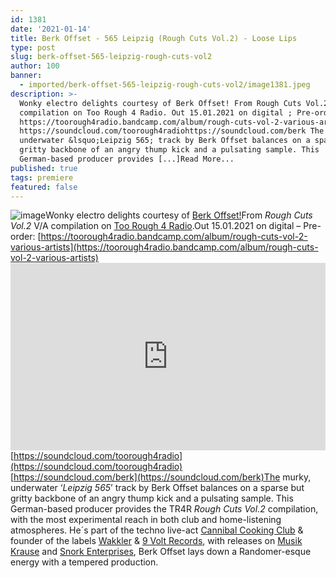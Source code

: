 ```yaml
---
id: 1381
date: '2021-01-14'
title: Berk Offset - 565 Leipzig (Rough Cuts Vol.2) - Loose Lips
type: post
slug: berk-offset-565-leipzig-rough-cuts-vol2
author: 100
banner:
  - imported/berk-offset-565-leipzig-rough-cuts-vol2/image1381.jpeg
description: >-
  Wonky electro delights courtesy of Berk Offset! From Rough Cuts Vol.2 V/A
  compilation on Too Rough 4 Radio. Out 15.01.2021 on digital ; Pre-order:
  https://toorough4radio.bandcamp.com/album/rough-cuts-vol-2-various-artists
  https://soundcloud.com/toorough4radiohttps://soundcloud.com/berk The murky,
  underwater &lsquo;Leipzig 565; track by Berk Offset balances on a sparse but
  gritty backbone of an angry thump kick and a pulsating sample. This
  German-based producer provides [...]Read More...
published: true
tags: premiere
featured: false
---
```

![image](../imported/berk-offset-565-leipzig-rough-cuts-vol2/image1381.jpeg)Wonky electro delights courtesy of [Berk Offset!](https://www.discogs.com/artist/1931073-Berk-Offset)From _Rough Cuts Vol.2_ V/A compilation on [Too Rough 4 Radio](https://toorough4radio.bandcamp.com).Out 15.01.2021 on digital – Pre-order: [https://toorough4radio.bandcamp.com/album/rough-cuts-vol-2-various-artists](https://toorough4radio.bandcamp.com/album/rough-cuts-vol-2-various-artists)<iframe width='100%' height='300' scrolling='no' frameborder='no' allow='autoplay' src='https://w.soundcloud.com/player/?url=https%3A//api.soundcloud.com/tracks/965685394&color=%23ff5500&auto_play=false&hide_related=false&show_comments=true&show_user=true&show_reposts=false&show_teaser=true'></iframe>[https://soundcloud.com/toorough4radio](https://soundcloud.com/toorough4radio)  
[https://soundcloud.com/berk](https://soundcloud.com/berk)The murky, underwater ‘_Leipzig 565_’ track by Berk Offset balances on a sparse but gritty backbone of an angry thump kick and a pulsating sample. This German-based producer provides the TR4R _Rough Cuts Vol.2_ compilation, with the most experimental reach in both club and home-listening atmospheres. He´s part of the techno live-act [Cannibal Cooking Club](https://www.cannibalcookingclub.de/) & founder of the labels [Wakkler](http://www.wakkler.de/) & [9 Volt Records](http://www.9voltrecords.com/), with releases on [Musik Krause](https://www.musikkrause.de/) and [Snork Enterprises](https://snorkenterprises.com/), Berk Offset lays down a Randomer-esque energy with a tempered production.